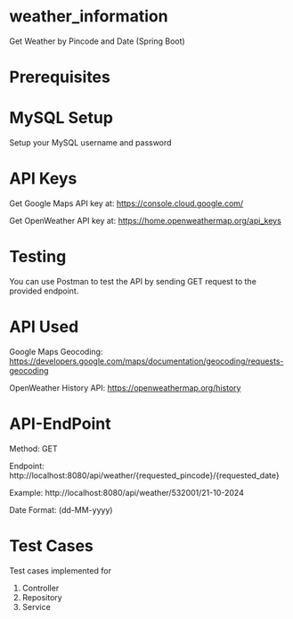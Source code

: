 # weather_information
 Get Weather by Pincode and Date (Spring Boot)

# Prerequisites
# MySQL Setup
Setup your MySQL username and password

# API Keys
Get Google Maps API key at:
https://console.cloud.google.com/


Get OpenWeather API key at:
https://home.openweathermap.org/api_keys

# Testing
You can use Postman to test the API by sending GET request to the provided endpoint.


# API Used

Google Maps Geocoding: https://developers.google.com/maps/documentation/geocoding/requests-geocoding

OpenWeather History API: https://openweathermap.org/history

# API-EndPoint
Method: GET


Endpoint: http://localhost:8080/api/weather/{requested_pincode}/{requested_date}


Example: http://localhost:8080/api/weather/532001/21-10-2024


Date Format: (dd-MM-yyyy) 

# Test Cases
Test cases implemented for 
1. Controller
2. Repository
3. Service
